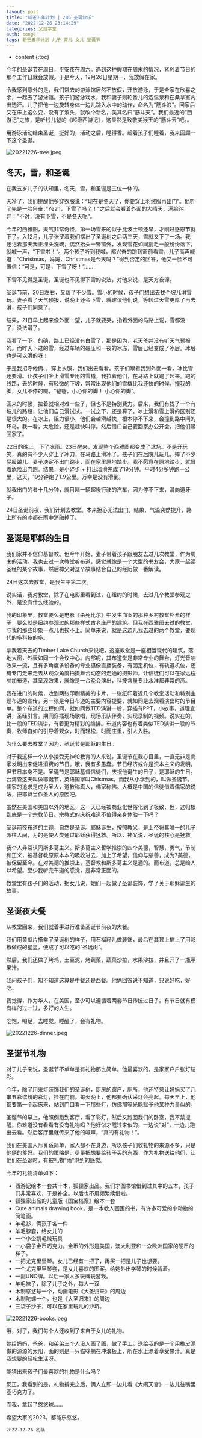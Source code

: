 ```yaml
---
layout: post
title: "新爸五年计划 | 286 圣诞快乐"
date: "2022-12-26 23:14:29"
categories: 父范学堂
auth: conge
tags: 新爸五年计划 儿子 育儿 女儿 圣诞节
---
```

* content
{:toc}

今年的圣诞节在周日，平安夜在周六。遇到这种假期在周末的情况，紧邻着节日的那个工作日就会放假。于是今天，12月26日星期一，我放假在家。

令我感到意外的是，我们常去的游泳馆居然不放假，开放游泳，于是全家在欣喜之余，一起去了游泳馆。孩子们游泳戏水，我和妻子则轮番儿的泡温泉和在桑拿室内出透汗。儿子把他一边旋转身体一边儿跳入水中的动作，命名为“筋斗浪”。回家后又在床上这么耍，没有了浪头，就改个新名，美其名曰“筋斗天”。我们最近的“西游记”之旅，是听钱儿爸的《超级西游记》，这显然是致敬美猴王的“筋斗云”吧。。

用游泳活动结束圣诞，挺好的，活动之后，睡得香。趁着孩子们睡着，我来回顾一下这个圣诞。

![20221226-tree.jpeg](https://s2.loli.net/2022/12/27/yEWRdf28QrVMmKt.jpg)





## 冬天，雪，和圣诞

在我五岁儿子的认知里，冬天，雪，和圣诞是三位一体的。

天冷了，我们提醒他多穿衣服说：“现在是冬天了，你要穿上羽绒服再出门”。他听了先是一脸兴奋，”Yeah，下雪了吗？！“之后就会看着外面的大晴天，满脸诧异：”不对，没有下雪，不是冬天呢”。

今年的西雅图，天气非常奇怪，第一场雪来的似乎比波士顿还早，才刚过感恩节就下了。入12月，儿子张罗着我们摆出了圣诞树之后两三天，雪就又下了一场。我还记着那天我正埋头洗碗，偶然抬头一瞥窗外，发现雪花如同鹅毛一般纷纷落下，就喊一声，“下雪啦！”。两个孩子听到我喊，都兴奋的跑到窗前看雪，儿子高声喊道：“Christmas，妈妈，Christmas是今天吗？”得到否定的回答，他又一脸不可置信：“可是，可是，下雪了呀！”……

下雪不见得是圣诞，圣诞也不见得下雪的说法，对他来说，是天方夜谭。

圣诞节前，20日左右，又落了不少雪。雪小的时候，孩子们想出去找个坡儿滑雪玩。妻子看了天气预报，说晚上还会下雪，就建议他们说，等转过天雪更厚了再去滑，孩子们同意了。

结果，21日早上起来像外面一望，儿子就要哭，指着外面的马路上说，雪都没了，没法滑了。

我看了一下，的确，路上已经没有白雪了，那是因为，老天爷并没有听天气预报的。而昨天下过的雪，经过车辆的碾压和一夜的冰冻，雪层已经变成了冰层。冰层也是可以滑的呀！

于是我招呼他俩、，穿上衣服，我们出去看看。孩子们跟着我到外面一看，冰比雪还要滑。让孩子们坐上滑雪专用的雪橇，我拉着他们，在马路上就跑了起来。跑的线路，去的时候，有轻微的下坡，常常出现他们的雪橇比我还快的时候，撞我的脚，女儿不停的喊，“爸爸，小心你的脚！ 小心你的脚”。

回来的时候，拉着就相对难一些了，但也不是特别费力。后来，我们有找了一个有坡儿的路段，让他们自己滑试试。一试之下，还是算了。冰上滑和雪上滑的区别还是很大的。在冰上，阻力很小，他们会越滑越快，根本停不下来，会撞到路中间的环岛。我一看，太危险，还是赶快叫停。然后借口自己要回家办公开会，把他们带回家了。

22日的晚上，下了冻雨。23日醒来，发现整个西雅图都变成了冰场。不是开玩笑，真的有不少人穿上了冰刀，在马路上滑冰了。孩子们在后院儿玩儿，摔了不少屁股蹲儿。妻子决定不出门跑步，而在家里原地踏步。我不愿意在原地踏步，就冒着危险出门跑。结果，是小碎步 + 打出溜滑完成了19分钟。平时4分多钟跑一公里，这天，19分钟跑了1.9公里。万幸是没有滑倒。

就我出门的者十几分钟，就目睹一辆超慢行驶的汽车，因为停不下来，滑向道牙子。

24日圣诞前夜，我们计划去教堂。本来担心无法出门，结果，气温突然提升，路上所有的冰都在雨中消融掉了。

## 圣诞是耶稣的生日

我们家并不信仰基督教。但今年开始，妻子带着孩子跟朋友去过几次教堂，作为周末的活动。我也去过一次教堂听布道，感觉就像是一个大型的书友会，大家一起读圣经的某个故事，然后神父对这个故事结合自己的经历做一番解读。

24日这次去教堂，是我生平第二次。

说实话，我对教堂，除了在电影里看到过，在纽约的时候，去过几个教堂参观之外，是没有什么经验的。

我的印象里，教堂要么是电影《杀死比尔》中发生血案的那种乡村教堂朴素的样子，要么就是纽约参观过的那些样式古老庄严的建筑。但我在西雅图去过的教堂，与我的那些印象一点儿也挨不上。简单来说，就是这边儿我去过的两个教堂，要现代的多科技的多。

拿我着天去的Timber Lake Church来说吧，这座教堂是一座相当现代的建筑，落地大窗，外表如同一个会议中心。内部呢，其布道堂是非常专业的舞台，灯光音响效果一流，且有多角度多设备的专业摄像直播装备，有固定机位，有轨道机位，还有专门走来走去从观众角度拍摄舞台动态的走通的摄影师。让信徒们可以在家远程参加布道，其呈现效果，就像是一台晚会演出，科技含量专业水准都非常的高。

我在进门的时候，收到两张印刷精美的卡片，一张纸印着近几个教堂活动和特别主题布道的宣传，另一张是今日布道的主要内容提要，就如同是去观看演出时的节目单。整个布道的过程如同，就如同做TED演讲一般，穿插有PPT，小故事，道理宣讲，圣经引言。期间穿插现场歌唱，现场乐队伴奏，实现录制的视频。说实在的，比一般的TED演讲，有着更为精彩的编排。布道内容也有着类似TED演讲一般的节奏，牧师自如的引导着观众，时而轻松，时而庄重，引人入胜。

为什么要去教堂？因为，圣诞节是耶稣的生日。

对于我这样一个从小接受无神论教育的人来说，圣诞节在我心目里，一直无非是商家发明出来促进消费的节日。哦，我有多愚蠢。节日经济或许是资本主义的发明，但节日本身不是。圣诞节是耶稣基督信徒们，庆祝他诞生的日子，是耶稣的生日。台湾管这天叫做耶诞节，英语国家叫Chistmas，而我从小学到的，叫做圣诞节。儒家的追求是成为圣人，道教称真人，佛家称佛。大概是中国的信徒借着儒家的说法，把耶稣当作圣人的原因吧。

虽然在美国和美国以外的地区，这一天已经被商业化世俗化到了极致，但，这归根到底是一个宗教节日。宗教式的庆祝难道不值得亲身体验一下吗？

圣诞前夜布道的主题，自然是圣诞。耶稣诞生，按照教义，是上帝将其唯一的儿子派往人间，为的是使人类通过耶稣获得拯救。所以，神父说，圣诞的核心是拯救。

我个人非常认同斯多葛主义。斯多葛主义哲学推崇的四个美德，智慧，勇气，节制和正义，被基督教原原本本的吸收进去，加上了希望，信仰与慈善，成为7美德，被保留至今。在对美德的推崇上，基督教和斯多葛主义是通的。而布道，总是给人以希望。至少我听完布道的感觉，是非常正面的。

教堂里有孩子们的活动，据女儿说，她们一起做了圣诞装饰，学了关于耶稣诞生的故事。

## 圣诞夜大餐

从教堂回来，我们就着手进行准备圣诞节前夜的大餐。

我们用黄瓜片搭乘了圣诞树的样子，用石榴籽儿做装饰，最后在其顶上插上了用彩椒做成的星星，便成了可以吃的“圣诞树”。

然后，我们还做了烤鸡，土豆泥，烤蔬菜，蔬菜沙拉，水果沙拉，并且开了一瓶苹果汁。

我问孩子们，知不知道这算是中餐还是西餐。他俩回答说不知道，只说好吃，好吃。

我觉得，作为华人，在美国，至少可以遵循着两套节日传统过日子。有节日就有模有样的过一过，多好的人生。

吃饱，喝足，去睡觉。睡醒了，会有礼物。

![20221226-dinner.jpeg](https://s2.loli.net/2022/12/27/Ff4ZPRGIaB3gdDm.jpg)

## 圣诞节礼物

对于儿子来说，圣诞节不单单是有礼物那么简单。他最喜欢的，是家家户户张灯结彩。

今年，除了用采灯装饰我们的圣诞树，厨房的窗户，厕所，他还特意让妈妈买了几串五彩缤纷的彩灯，挂在门前。每天晚上，他都要确认采灯会亮起。每天早上，他都要第一个起床来，站到门口看一下那些灯，仿佛那等光能赋予他某种力量似的。

圣诞节的早上，他照例跑到客厅，看了彩灯，然后又跑回我们的卧室，我不禁提醒，你难道没有看看有没有礼物吗？他好似才醒过来似的，一边说“对”，一边儿跑出去看。然后客厅里就传来了他的喊声，“真的有礼物！”。

我们在美国人际关系简单，家人都不在身边，所以孩子们收礼物的来源不多，只是他俩的爹妈。我们的策略是，尽量把想要给孩子买的东西，作为礼物送给他们，让他们在圣诞时，有被礼物“雨”淋到的感觉。

今年的礼物清单如下：

* 西游记绘本一套共十本，狐狸家出品。我们才图书馆借到过其中的五本，孩子们非常喜欢，于是补全。以后也不用频繁续借啦。
* 狐狸家出品的儿童版《国宝档案》绘本一套
* Cute animals drawing book，是一本教人画画的书，有许多可爱的小动物的简笔画。
* 羊毛衫，俩孩子各一件
* 羊毛脖套，给女儿的
* 一个小企鹅毛绒玩具
* 一小袋子金币巧克力。金币的外形是美国，澳大利亚和一众欧洲国家的硬币的样子。
* 一把尤克里里琴。女儿已经有一把了，再买一把是儿子也想要。
* 一个尤克里里琴套，是女儿喜欢的图案。给她外出学琴的时候背着。
* 一副UNO牌。以后一家人多玩牌玩游戏。
* 羊毛袜子，除了儿子之外，每人一双
* 木制悠悠球一个，动画电影《大圣归来》的周边
* 木制陀螺一个，也是《大圣归来》的周边
* 三袋子沙子，可以在家里玩儿的沙坑。

![20221226-books.jpeg](https://s2.loli.net/2022/12/27/j5EcyhPWTkJMQng.jpg)

哦，对了，我们每个人还收到了来自于女儿的礼物。

她给妈妈，爸爸，和弟弟三个人没人画了画，做了手工。送给我的是一个用橡皮泥做的源源的太阳，画的则是一只猫咪躺在冲浪板上，所在水上漂着享受果汁。真是我想要的轻松生活呀。

能猜出来孩子们最喜欢的礼物是什么吗？

反正，我看到的是，礼物拆完之后，俩人立即一边儿看《大闹天宫》一边儿往嘴里塞巧克力了。

而我，拿起了悠悠球……

希望大家的2023，都能乐悠悠。

```
2022-12-26 初稿
```
